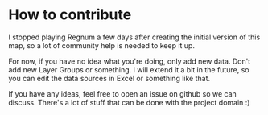 # How to contribute

I stopped playing Regnum a few days after creating the initial version of this map, so a lot of community help is needed to keep it up.

For now, if you have no idea what you're doing, only add new data. Don't add new Layer Groups or something. I will extend it a bit in the future, so you can edit the data sources in Excel or something like that.

If you have any ideas, feel free to open an issue on github so we can discuss. There's a lot of stuff that can be done with the project domain :)
